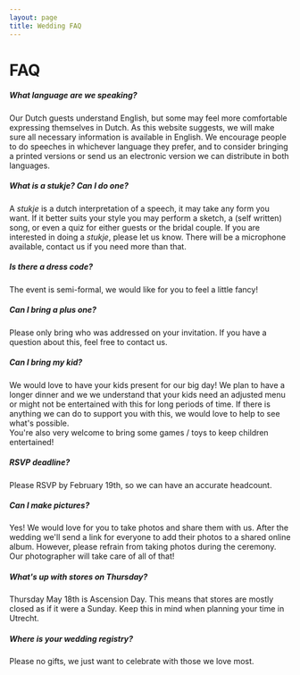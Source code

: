 ```yaml
---
layout: page
title: Wedding FAQ
---
```


# FAQ

##### **What language are we speaking?**  
Our Dutch guests understand English, but some may feel more comfortable expressing themselves in Dutch. As this website suggests, we will make sure all necessary information is available in English. We encourage people to do speeches in whichever language they prefer, and to consider bringing a printed versions or send us an electronic version we can distribute in both languages.  

##### **What is a *stukje*? Can I do one?**  
A *stukje* is a dutch interpretation of a speech, it may take any form you want. If it better suits your style you may perform a sketch, a (self written) song, or even a quiz for either guests or the bridal couple. If you are interested in doing a *stukje*, please let us know. There will be a microphone available, contact us if  you need more than that.   

##### **Is there a dress code?**  
The event is semi-formal, we would like for you to feel a little fancy!  

##### **Can I bring a plus one?**   
Please only bring who was addressed on your invitation. If you have a question about this, feel free to contact us.  

##### **Can I bring my kid?**  
We would love to have your kids present for our big day! We plan to have a longer dinner and we we understand that your kids need an adjusted menu or might not be entertained with this for long periods of time. If there is anything we can do to support you with this, we would love to help to see what's possible.  
You're also very welcome to bring some games / toys to keep children entertained!  

##### **RSVP deadline?**  
Please RSVP by February 19th, so we can have an accurate headcount.  

##### **Can I make pictures?**  
Yes! We would love for you to take photos and share them with us. After the wedding we'll send a link for everyone to add their photos to a shared online album.
However, please refrain from taking photos during the ceremony. Our photographer will take care of all of that!  

##### **What's up with stores on Thursday?**  
Thursday May 18th is Ascension Day. This means that stores are mostly closed as if it were a Sunday. Keep this in mind when planning your time in Utrecht. 

##### **Where is your wedding registry?**  
Please no gifts, we just want to celebrate with those we love most. 


